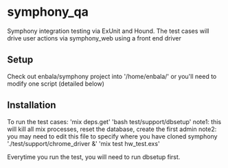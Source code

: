# symphony_qa

Symphony integration testing via ExUnit and Hound. The test cases will drive user actions via symphony_web using a front end driver

## Setup
Check out enbala/symphony project into '/home/enbala/' or you'll need to modify one script (detailed below) 

## Installation

To run the test cases:
'mix deps.get'
'bash test/support/dbsetup' 
note1: this will kill all mix processes, reset the database, create the first admin
note2: you may need to edit this file to specify where you have cloned symphony
'./test/support/chrome_driver &'
'mix test hw_test.exs'

Everytime you run the test, you will need to run dbsetup first. 


